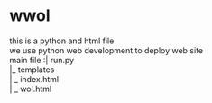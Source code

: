 # wwol
this is a python and html file <br>
we use python web development to deploy web site <br>
main file :|  run.py <br>
           |_ templates <br>
             | _ index.html <br>
             | _ wol.html <br>
